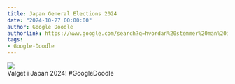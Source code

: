 ```yaml
---
title: Japan General Elections 2024
date: "2024-10-27 00:00:00"
author: Google Doodle
authorlink: https://www.google.com/search?q=hvordan%20stemmer%20man%20i%20valget%20i%20Japan
tags:
- Google-Doodle
---
```

<img src="https://www.google.com/logos/doodles/2024/japan-general-elections-2024-6753651837110597-l.png" referrerpolicy="no-referrer"><br>Valget i Japan 2024! #GoogleDoodle